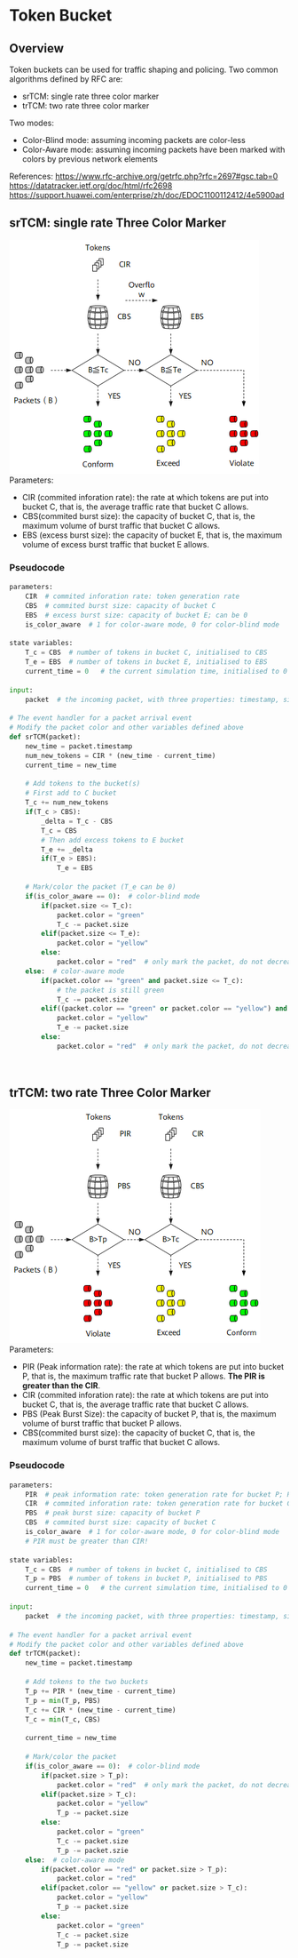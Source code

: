 # Token Bucket

## Overview

Token buckets can be used for traffic shaping and policing.
Two common algorithms defined by RFC are: 
* srTCM: single rate three color marker
* trTCM: two rate three color marker

Two modes:
* Color-Blind mode: assuming incoming packets are color-less
* Color-Aware mode: assuming incoming packets have been marked with colors by previous network elements

References:
https://www.rfc-archive.org/getrfc.php?rfc=2697#gsc.tab=0
https://datatracker.ietf.org/doc/html/rfc2698
https://support.huawei.com/enterprise/zh/doc/EDOC1100112412/4e5900ad

## srTCM: single rate Three Color Marker
![srTCM.png](./images/srTCM.png)
Parameters: 
* CIR (commited inforation rate): the rate at which tokens are put into bucket C, that is, the average traffic rate that bucket C allows.
* CBS(commited burst size): the capacity of bucket C, that is, the maximum volume of burst traffic that bucket C allows.
* EBS (excess burst size): the capacity of bucket E, that is, the maximum volume of excess burst traffic that bucket E allows.

### Pseudocode

```python
parameters:
	CIR  # commited inforation rate: token generation rate
    CBS  # commited burst size: capacity of bucket C
    EBS  # excess burst size: capacity of bucket E; can be 0
	is_color_aware  # 1 for color-aware mode, 0 for color-blind mode
    
state variables:
	T_c = CBS  # number of tokens in bucket C, initialised to CBS
	T_e = EBS  # number of tokens in bucket E, initialised to EBS
	current_time = 0   # the current simulation time, initialised to 0

input: 
	packet  # the incoming packet, with three properties: timestamp, size, color

# The event handler for a packet arrival event
# Modify the packet color and other variables defined above
def srTCM(packet):
	new_time = packet.timestamp
    num_new_tokens = CIR * (new_time - current_time)
    current_time = new_time
	
    # Add tokens to the bucket(s)
    # First add to C bucket
    T_c += num_new_tokens
    if(T_c > CBS):
    	_delta = T_c - CBS
    	T_c = CBS
        # Then add excess tokens to E bucket
        T_e += _delta
        if(T_e > EBS):
        	T_e = EBS
    
    # Mark/color the packet (T_e can be 0)
    if(is_color_aware == 0):  # color-blind mode
        if(packet.size <= T_c):
        	packet.color = "green"
            T_c -= packet.size
        elif(packet.size <= T_e):
        	packet.color = "yellow"
        else: 
        	packet.color = "red"  # only mark the packet, do not decrease tokens
	else:  # color-aware mode
    	if(packet.color == "green" and packet.size <= T_c):
        	# the packet is still green
            T_c -= packet.size
        elif((packet.color == "green" or packet.color == "yellow") and packet.size <= T_e):
        	packet.color = "yellow"
            T_e -= packet.size
        else:
        	packet.color = "red"  # only mark the packet, do not decrease tokens
    
    
```

## trTCM: two rate Three Color Marker
![trTCM.png](./images/trTCM.png)
Parameters: 
* PIR (Peak information rate): the rate at which tokens are put into bucket P, that is, the maximum traffic rate that bucket P allows. **The PIR is greater than the CIR**.
* CIR (commited inforation rate): the rate at which tokens are put into bucket C, that is, the average traffic rate that bucket C allows.
* PBS (Peak Burst Size): the capacity of bucket P, that is, the maximum volume of burst traffic that bucket P allows.
* CBS(commited burst size): the capacity of bucket C, that is, the maximum volume of burst traffic that bucket C allows.

### Pseudocode

```python
parameters:
	PIR  # peak information rate: token generation rate for bucket P; PIR > CIR
    CIR  # commited inforation rate: token generation rate for bucket C; PIR > CIR
    PBS  # peak burst size: capacity of bucket P
    CBS  # commited burst size: capacity of bucket C
	is_color_aware  # 1 for color-aware mode, 0 for color-blind mode
	# PIR must be greater than CIR!
    
state variables:
	T_c = CBS  # number of tokens in bucket C, initialised to CBS
	T_p = PBS  # number of tokens in bucket P, initialised to PBS
	current_time = 0   # the current simulation time, initialised to 0

input: 
	packet  # the incoming packet, with three properties: timestamp, size, color

# The event handler for a packet arrival event
# Modify the packet color and other variables defined above
def trTCM(packet):
	new_time = packet.timestamp

	# Add tokens to the two buckets
    T_p += PIR * (new_time - current_time)
	T_p = min(T_p, PBS)
    T_c += CIR * (new_time - current_time)
    T_c = min(T_c, CBS)
    
    current_time = new_time 

    # Mark/color the packet
    if(is_color_aware == 0):  # color-blind mode
    	if(packet.size > T_p):
        	packet.color = "red"  # only mark the packet, do not decrease tokens
        elif(packet.size > T_c):
        	packet.color = "yellow"
            T_p -= packet.size
        else:
        	packet.color = "green"
            T_c -= packet.size
            T_p -= packet.szie
	else:  # color-aware mode
    	if(packet.color == "red" or packet.size > T_p):
        	packet.color = "red"
        elif(packet.color == "yellow" or packet.size > T_c):
        	packet.color = "yellow"
            T_p -= packet.size
        else:
        	packet.color = "green"
			T_c -= packet.size
            T_p -= packet.size

```
